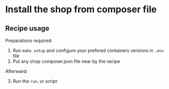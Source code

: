 # Install the shop from composer file

## Recipe usage

Preparations required:

1. Run ``make setup`` and configure your prefered containers versions in ``.env`` file
2. Put any shop composer.json file near by the recipe

Afterward:

3. Run the ``run.sh`` script
